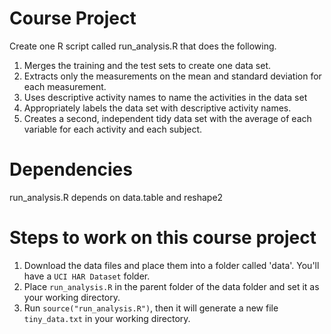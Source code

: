 # Course Project

Create one R script called run_analysis.R that does the following.

1. Merges the training and the test sets to create one data set.
2. Extracts only the measurements on the mean and standard deviation for each measurement.
3. Uses descriptive activity names to name the activities in the data set
4. Appropriately labels the data set with descriptive activity names.
5. Creates a second, independent tidy data set with the average of each variable for each activity and each subject.

# Dependencies

 run_analysis.R depends on  data.table and reshape2

# Steps to work on this course project

1. Download the data files and place them into a folder called 'data'. You'll have a ```UCI HAR Dataset``` folder.
2. Place ```run_analysis.R``` in the parent folder of the data folder and set it as your working directory.
3. Run ```source("run_analysis.R")```, then it will generate a new file ```tiny_data.txt``` in your working directory.
